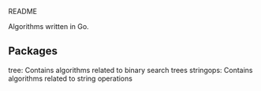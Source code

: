 README

Algorithms written in Go.  

## Packages
tree:        Contains algorithms related to binary search trees
stringops:   Contains algorithms related to string operations
